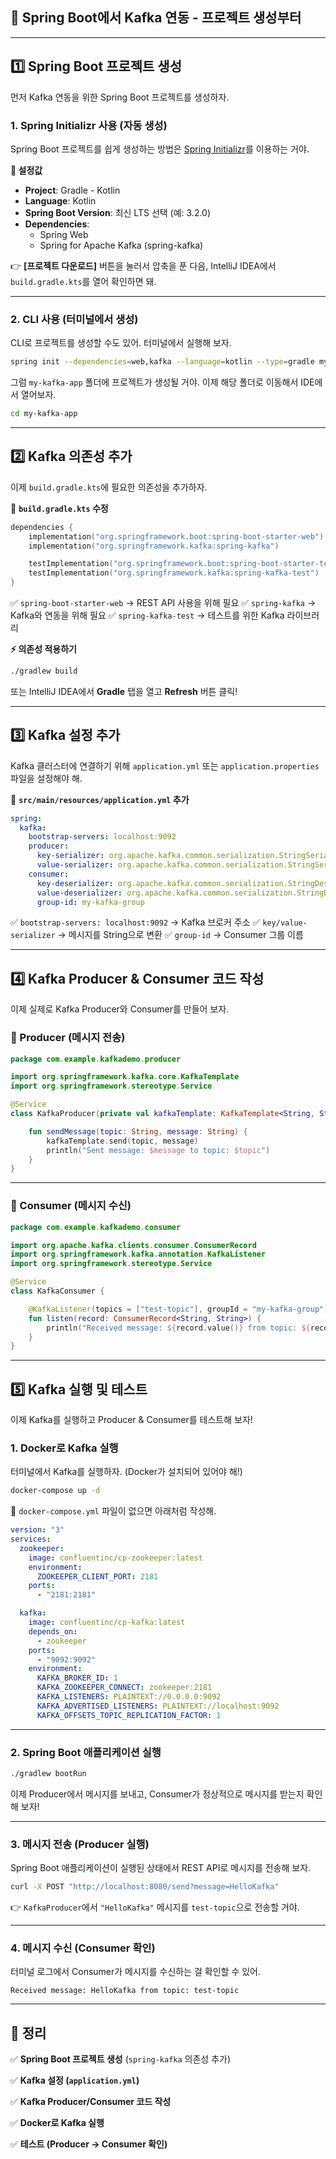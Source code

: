 ## **📌 Spring Boot에서 Kafka 연동 - 프로젝트 생성부터**

---

## **1️⃣ Spring Boot 프로젝트 생성**

먼저 Kafka 연동을 위한 Spring Boot 프로젝트를 생성하자.

### **1. Spring Initializr 사용 (자동 생성)**

Spring Boot 프로젝트를 쉽게 생성하는 방법은 [Spring Initializr](https://start.spring.io/)를 이용하는 거야.

**🔹 설정값**

- **Project**: Gradle - Kotlin
- **Language**: Kotlin
- **Spring Boot Version**: 최신 LTS 선택 (예: 3.2.0)
- **Dependencies**:
  - Spring Web
  - Spring for Apache Kafka (spring-kafka)

👉 **[프로젝트 다운로드]** 버튼을 눌러서 압축을 푼 다음, IntelliJ IDEA에서 `build.gradle.kts`를 열어 확인하면 돼.

---

### **2. CLI 사용 (터미널에서 생성)**

CLI로 프로젝트를 생성할 수도 있어. 터미널에서 실행해 보자.

```bash
spring init --dependencies=web,kafka --language=kotlin --type=gradle my-kafka-app
```

그럼 `my-kafka-app` 폴더에 프로젝트가 생성될 거야. 이제 해당 폴더로 이동해서 IDE에서 열어보자.

```bash
cd my-kafka-app
```

---

## **2️⃣ Kafka 의존성 추가**

이제 `build.gradle.kts`에 필요한 의존성을 추가하자.

📌 **`build.gradle.kts` 수정**

```kotlin
dependencies {
    implementation("org.springframework.boot:spring-boot-starter-web")
    implementation("org.springframework.kafka:spring-kafka")

    testImplementation("org.springframework.boot:spring-boot-starter-test")
    testImplementation("org.springframework.kafka:spring-kafka-test")
}
```

✅ `spring-boot-starter-web` → REST API 사용을 위해 필요
✅ `spring-kafka` → Kafka와 연동을 위해 필요
✅ `spring-kafka-test` → 테스트를 위한 Kafka 라이브러리

**⚡ 의존성 적용하기**

```bash
./gradlew build
```

또는 IntelliJ IDEA에서 **Gradle** 탭을 열고 **Refresh** 버튼 클릭!

---

## **3️⃣ Kafka 설정 추가**

Kafka 클러스터에 연결하기 위해 `application.yml` 또는 `application.properties` 파일을 설정해야 해.

📌 **`src/main/resources/application.yml` 추가**

```yaml
spring:
  kafka:
    bootstrap-servers: localhost:9092
    producer:
      key-serializer: org.apache.kafka.common.serialization.StringSerializer
      value-serializer: org.apache.kafka.common.serialization.StringSerializer
    consumer:
      key-deserializer: org.apache.kafka.common.serialization.StringDeserializer
      value-deserializer: org.apache.kafka.common.serialization.StringDeserializer
      group-id: my-kafka-group
```

✅ `bootstrap-servers: localhost:9092` → Kafka 브로커 주소
✅ `key/value-serializer` → 메시지를 String으로 변환
✅ `group-id` → Consumer 그룹 이름

---

## **4️⃣ Kafka Producer & Consumer 코드 작성**

이제 실제로 Kafka Producer와 Consumer를 만들어 보자.

### **📌 Producer (메시지 전송)**

```kotlin
package com.example.kafkademo.producer

import org.springframework.kafka.core.KafkaTemplate
import org.springframework.stereotype.Service

@Service
class KafkaProducer(private val kafkaTemplate: KafkaTemplate<String, String>) {

    fun sendMessage(topic: String, message: String) {
        kafkaTemplate.send(topic, message)
        println("Sent message: $message to topic: $topic")
    }
}
```

---

### **📌 Consumer (메시지 수신)**

```kotlin
package com.example.kafkademo.consumer

import org.apache.kafka.clients.consumer.ConsumerRecord
import org.springframework.kafka.annotation.KafkaListener
import org.springframework.stereotype.Service

@Service
class KafkaConsumer {

    @KafkaListener(topics = ["test-topic"], groupId = "my-kafka-group")
    fun listen(record: ConsumerRecord<String, String>) {
        println("Received message: ${record.value()} from topic: ${record.topic()}")
    }
}
```

---

## **5️⃣ Kafka 실행 및 테스트**

이제 Kafka를 실행하고 Producer & Consumer를 테스트해 보자!

### **1. Docker로 Kafka 실행**

터미널에서 Kafka를 실행하자. (Docker가 설치되어 있어야 해!)

```bash
docker-compose up -d
```

📌 `docker-compose.yml` 파일이 없으면 아래처럼 작성해.

```yaml
version: "3"
services:
  zookeeper:
    image: confluentinc/cp-zookeeper:latest
    environment:
      ZOOKEEPER_CLIENT_PORT: 2181
    ports:
      - "2181:2181"

  kafka:
    image: confluentinc/cp-kafka:latest
    depends_on:
      - zookeeper
    ports:
      - "9092:9092"
    environment:
      KAFKA_BROKER_ID: 1
      KAFKA_ZOOKEEPER_CONNECT: zookeeper:2181
      KAFKA_LISTENERS: PLAINTEXT://0.0.0.0:9092
      KAFKA_ADVERTISED_LISTENERS: PLAINTEXT://localhost:9092
      KAFKA_OFFSETS_TOPIC_REPLICATION_FACTOR: 1
```

---

### **2. Spring Boot 애플리케이션 실행**

```bash
./gradlew bootRun
```

이제 Producer에서 메시지를 보내고, Consumer가 정상적으로 메시지를 받는지 확인해 보자!

---

### **3. 메시지 전송 (Producer 실행)**

Spring Boot 애플리케이션이 실행된 상태에서 REST API로 메시지를 전송해 보자.

```bash
curl -X POST "http://localhost:8080/send?message=HelloKafka"
```

👉 `KafkaProducer`에서 `"HelloKafka"` 메시지를 `test-topic`으로 전송할 거야.

---

### **4. 메시지 수신 (Consumer 확인)**

터미널 로그에서 Consumer가 메시지를 수신하는 걸 확인할 수 있어.

```plaintext
Received message: HelloKafka from topic: test-topic
```

---

## **📌 정리**

✅ **Spring Boot 프로젝트 생성** (`spring-kafka` 의존성 추가)

✅ **Kafka 설정 (`application.yml`)**

✅ **Kafka Producer/Consumer 코드 작성**

✅ **Docker로 Kafka 실행**

✅ **테스트 (Producer → Consumer 확인)**
